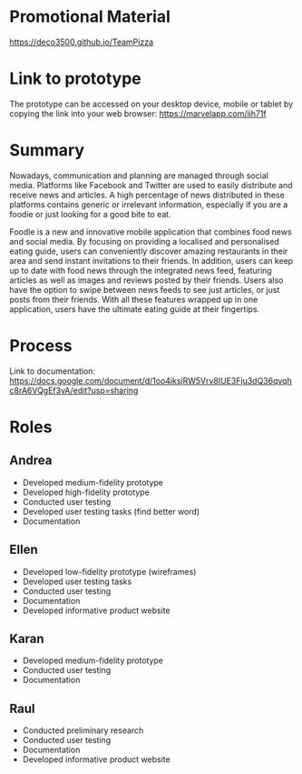 # Promotional Material 
https://deco3500.github.io/TeamPizza

# Link to prototype
The prototype can be accessed on your desktop device, mobile or tablet by copying the link into your web browser:
https://marvelapp.com/iih71f

# Summary
Nowadays, communication and planning are managed through social media. Platforms like Facebook and Twitter are used to easily distribute and receive news and articles. A high percentage of news distributed in these platforms contains generic or irrelevant information, especially if you are a foodie or just looking for a good bite to eat. 

Foodle is a new and innovative mobile application that combines food news and social media. By focusing on providing a localised and personalised eating guide, users can conveniently discover amazing restaurants in their area and send instant invitations to their friends. In addition, users can keep up to date with food news through the integrated news feed, featuring articles as well as images and reviews posted by their friends. Users also have the option to swipe between news feeds to see just articles, or just posts from their friends. With all these features wrapped up in one application, users have the ultimate eating guide at their fingertips. 

# Process
Link to documentation: https://docs.google.com/document/d/1oo4iksjRW5Vrv8IUE3Fju3dQ36qvqhc8rA6VQgEf3vA/edit?usp=sharing

# Roles
## Andrea
* Developed medium-fidelity prototype
* Developed high-fidelity prototype
* Conducted user testing 
* Developed user testing tasks (find better word)
* Documentation 

## Ellen
* Developed low-fidelity prototype (wireframes)
* Developed user testing tasks
* Conducted user testing
* Documentation 
* Developed informative product website 

## Karan
* Developed medium-fidelity prototype 
* Conducted user testing 
* Documentation

## Raul
* Conducted preliminary research 
* Conducted user testing 
* Documentation
* Developed informative product website 

